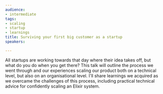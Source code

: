 ```yaml
---
audience:
- intermediate
tags:
- scaling
- startup
- learnings
title: Surviving your first big customer as a startup
speakers:

---
```

All startups are working towards that day where their idea takes off, but what do you do when you get there? This talk will outline the process we went through and our experiences scaling our product both on a technical level, but also on an organisational level. I'll share learnings we acquired as we overcame the challenges of this process, including practical technical advice for confidently scaling an Elixir system.
